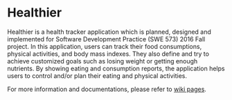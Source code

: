 # Healthier
Healthier is a health tracker application which is planned, designed and implemented for Software Development Practice (SWE 573) 2016 Fall project. In this application, users can track their food consumptions, physical activities, and body mass indexes. They also define and try to achieve customized goals such as losing weight or getting enough nutrients.  By showing eating and consumption reports, the application helps users to control and/or plan their eating and physical activities. 

For more information and documentations, please refer to [wiki pages](https://github.com/muatik/Swe573HW2016F/wiki).
